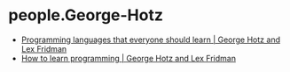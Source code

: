 # people.George-Hotz

- [Programming languages that everyone should learn | George Hotz and Lex Fridman](https://youtu.be/XlvfHOrF26M)
- [How to learn programming | George Hotz and Lex Fridman](https://youtu.be/NjYICpXJ03M)
